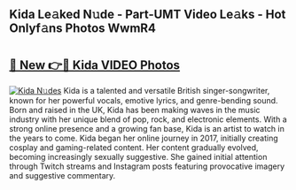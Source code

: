 ## Kida Le𝚊ked N𝚞de - Part-UMT Video Le𝚊ks - Hot Onlyf𝚊ns Photos WwmR4

# <h2><a href="http://ac48405.deff.icu/?id=Kida">🔗 New 👉🔴 Kida VIDEO Photos</a></h2>

[![Kida N𝚞des](https://i.imgur.com/rIISA9y.gif)](http://ac48405.deff.icu/?id=Kida)
Kida is a talented and versatile British singer-songwriter, known for her powerful vocals, emotive lyrics, and genre-bending sound. Born and raised in the UK, Kida has been making waves in the music industry with her unique blend of pop, rock, and electronic elements. With a strong online presence and a growing fan base, Kida is an artist to watch in the years to come. Kida began her online journey in 2017, initially creating cosplay and gaming-related content. Her content gradually evolved, becoming increasingly sexually suggestive. She gained initial attention through Twitch streams and Instagram posts featuring provocative imagery and suggestive commentary.
